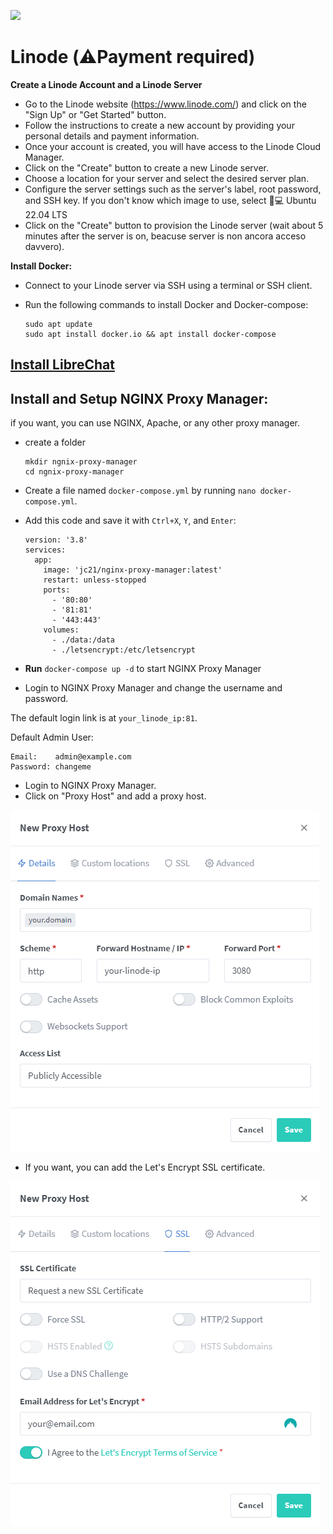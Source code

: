 
[<img src="https://github.com/Berry-13/LibreChat/blob/main/docs/assets/linode-logo.jpg" width="250">](https://www.linode.com/)

# Linode (⚠️Payment required)

**Create a Linode Account and a Linode Server**
- Go to the Linode website (https://www.linode.com/) and click on the "Sign Up" or "Get Started" button.
- Follow the instructions to create a new account by providing your personal details and payment information.
- Once your account is created, you will have access to the Linode Cloud Manager.
- Click on the "Create" button to create a new Linode server.
- Choose a location for your server and select the desired server plan.
- Configure the server settings such as the server's label, root password, and SSH key. If you don't know which image to use, select 🐧💻 Ubuntu 22.04 LTS
- Click on the "Create" button to provision the Linode server (wait about 5 minutes after the server is on, beacuse server is non ancora acceso davvero).

**Install Docker:**
- Connect to your Linode server via SSH using a terminal or SSH client.
- Run the following commands to install Docker and Docker-compose:
  
  ```
  sudo apt update
  sudo apt install docker.io && apt install docker-compose
  ```
## [Install LibreChat](https://github.com/danny-avila/LibreChat/blob/main/docs/install/docker_install.md)

## Install and Setup NGINX Proxy Manager:

if you want, you can use NGINX, Apache, or any other proxy manager.

- create a folder 
  
  ```
  mkdir ngnix-proxy-manager
  cd ngnix-proxy-manager
  ```

- Create a file named `docker-compose.yml` by running `nano docker-compose.yml`.

- Add this code and save it with `Ctrl+X`, `Y`, and `Enter`:

  ```
  version: '3.8'
  services:
    app:
      image: 'jc21/nginx-proxy-manager:latest'
      restart: unless-stopped
      ports:
        - '80:80'
        - '81:81'
        - '443:443'
      volumes:
        - ./data:/data
        - ./letsencrypt:/etc/letsencrypt
  ```

- **Run**  `docker-compose up -d`  to start NGINX Proxy Manager

- Login to NGINX Proxy Manager and change the username and password.

The default login link is at `your_linode_ip:81`.

Default Admin User:

 ```
Email:    admin@example.com
Password: changeme
 ```

- Login to NGINX Proxy Manager.
- Click on "Proxy Host" and add a proxy host.

![248540414-0dbbfdbb-063e-4fa5-bb1d-811064cc4bad](https://github.com/Berry-13/LibreChat/blob/main/docs/assets/1-linode.png)

- If you want, you can add the Let's Encrypt SSL certificate.

![248540572-6d0220e2-2506-4b40-8974-a5014df646d6](https://github.com/Berry-13/LibreChat/blob/main/docs/assets/2-linode.png)

